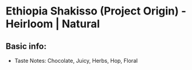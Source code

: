 # Ethiopia Shakisso (Project Origin) - Heirloom | Natural

## Basic info:

- Taste Notes: Chocolate, Juicy, Herbs, Hop, Floral
